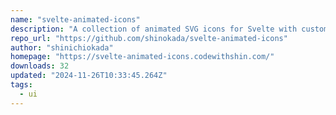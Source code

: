 ```yaml
---
name: "svelte-animated-icons"
description: "A collection of animated SVG icons for Svelte with customizable draw transitions, events, and accessibility features. Each icon supports hover/click animations, customizable colors, sizes, and stroke widths."
repo_url: "https://github.com/shinokada/svelte-animated-icons"
author: "shinichiokada"
homepage: "https://svelte-animated-icons.codewithshin.com/"
downloads: 32
updated: "2024-11-26T10:33:45.264Z"
tags: 
  - ui
---
```


